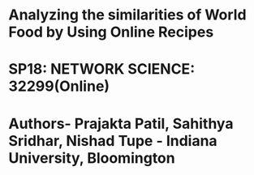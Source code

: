 # Analyzing the similarities of World Food by Using Online Recipes
# SP18: NETWORK SCIENCE: 32299(Online)
# Authors- Prajakta Patil, Sahithya Sridhar, Nishad Tupe - Indiana University, Bloomington
